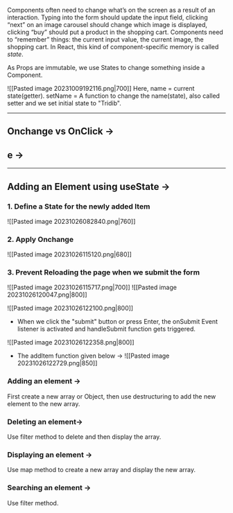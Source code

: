 Components often need to change what’s on the screen as a result of an interaction. Typing into the form should update the input field, clicking “next” on an image carousel should change which image is displayed, clicking “buy” should put a product in the shopping cart. Components need to “remember” things: the current input value, the current image, the shopping cart. In React, this kind of component-specific memory is called _state_.

As Props are immutable, we use States to change something inside a Component.

![[Pasted image 20231009192116.png|700]]
Here, 
name = current state(getter).
setName = A function to change the name(state), also called setter and we set initial state to "Tridib".
- - -

## Onchange vs OnClick ->

## e ->
- - -
## Adding an Element using useState ->

### 1. Define a State for the newly added Item 
![[Pasted image 20231026082840.png|760]]
### 2. Apply Onchange
![[Pasted image 20231026115120.png|680]]
### 3. Prevent Reloading the page when we submit the form
![[Pasted image 20231026115717.png|700]]
![[Pasted image 20231026120047.png|800]]




![[Pasted image 20231026122100.png|800]]
- When we click the "submit" button or press Enter, the onSubmit Event listener is activated and handleSubmit function gets triggered.

![[Pasted image 20231026122358.png|800]]

- The addItem function given below ->
![[Pasted image 20231026122729.png|850]]

### Adding an element -> 
First create a new array or Object, then use destructuring to add the new element to the new array.
### Deleting an element->
Use filter method to delete and then display the array.
### Displaying an element ->
Use map method to create a new array and display the new array.
### Searching an element ->
Use filter method.